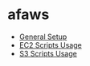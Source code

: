 # afaws

 - [General Setup](docs/SETUP.md)
 - [EC2 Scripts Usage](docs/USAGE-EC2.md)
 - [S3 Scripts Usage](docs/USAGE-S3.md)

